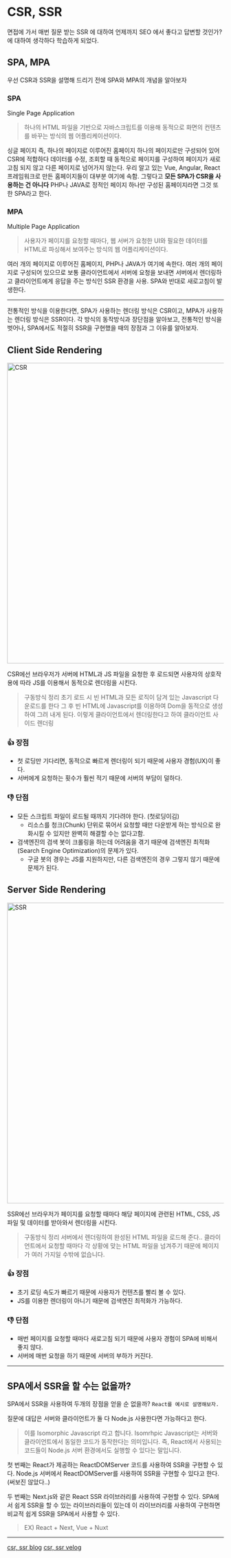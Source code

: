 # CSR, SSR

면접에 가서 매번 질문 받는 SSR 에 대하여 언제까지 SEO 에서 좋다고 답변할 것인가?
에 대하여 생각하다 학습하게 되었다.

## SPA, MPA

우선 CSR과 SSR을 설명해 드리기 전에 SPA와 MPA의 개념을 알아보자

### SPA

Single Page Application

> 하나의 HTML 파일을 기반으로 자바스크립트를 이용해 동적으로 화면의 컨텐츠를 바꾸는 방식의 웹 어플리케이션이다.

싱글 페이지 즉, 하나의 페이지로 이루어진 홈페이지 하나의 페이지로만 구성되어 있어 CSR에 적합하다
데이터를 수정, 조회할 때 동적으로 페이지를 구성하여 페이지가 새로고침 되지 않고 다른 페이지로 넘어가지 않는다.
우리 알고 있는 Vue, Angular, React 프레임워크로 만든 홈페이지들이 대부분 여기에 속함.
그렇다고 **모든 SPA가 CSR을 사용하는 건 아니다**
PHP나 JAVA로 정적인 페이지 하나만 구성된 홈페이지라면 그것 또한 SPA라고 한다.

### MPA

Multiple Page Application

> 사용자가 페이지를 요청할 때마다, 웹 서버가 요청한 UI와 필요한 데이터를 HTML로 파싱해서 보여주는 방식의 웹 어플리케이션이다.

여러 개의 페이지로 이루어진 홈페이지, PHP나 JAVA가 여기에 속한다.
여러 개의 페이지로 구성되어 있으므로 보통 클라이언트에서 서버에 요청을 보내면 서버에서 렌더링하고 클라이언트에게 응답을 주는 방식인 SSR 환경을 사용.
SPA와 반대로 새로고침이 발생한다.

---

전통적인 방식을 이용한다면, SPA가 사용하는 렌더링 방식은 CSR이고, MPA가 사용하는 렌더링 방식은 SSR이다. 각 방식의 동작방식과 장단점을 알아보고, 전통적인 방식을 벗어나, SPA에서도 적절히 SSR을 구현했을 때의 장점과 그 이유를 알아보자.

## Client Side Rendering

<img alt = "CSR" width="700" src="https://miro.medium.com/v2/resize:fit:1100/format:webp/1*1lEXKckn-M0tLpwWhPsODw.png">

CSR에선 브라우저가 서버에 HTML과 JS 파일을 요청한 후 로드되면 사용자의 상호작용에 따라 JS를 이용해서 동적으로 렌더링을 시킨다.

> 구동방식 정리
> 초기 로드 시 빈 HTML과 모든 로직이 담겨 있는 Javascript 다운로드를 한다
> 그 후 빈 HTML에 Javascript를 이용하여 Dom을 동적으로 생성하여 그려 내게 된다.
> 이렇게 클라이언트에서 렌더링한다고 하여 클라이언트 사이드 렌더링

### **👍 장점**

- 첫 로딩만 기다리면, 동적으로 빠르게 렌더링이 되기 때문에 사용자 경험(UX)이 좋다.
- 서버에게 요청하는 횟수가 훨씬 적기 때문에 서버의 부담이 덜하다.

### **👎 단점**

- 모든 스크립트 파일이 로드될 때까지 기다려야 한다. (첫로딩이김)
  - 리소스를 청크(Chunk) 단위로 묶어서 요청할 때만 다운받게 하는 방식으로 완화시킬 수 있지만 완벽히 해결할 수는 없다고함.
- 검색엔진의 검색 봇이 크롤링을 하는데 어려움을 겪기 때문에 검색엔진 최적화(Search Engine Optimization)의 문제가 있다.
  - 구글 봇의 경우는 JS를 지원하지만, 다른 검색엔진의 경우 그렇지 않기 때문에 문제가 된다.

## Server Side Rendering

<img alt="SSR" width="700" src="https://miro.medium.com/v2/resize:fit:786/format:webp/1*bylhKcVB6678Q6wXhm_p0w.png">

SSR에선 브라우저가 페이지를 요청할 때마다 해당 페이지에 관련된 HTML, CSS, JS 파일 및 데이터를 받아와서 렌더링을 시킨다.

> 구동방식 정리
> 서버에서 렌더링하여 완성된 HTML 파일을 로드해 준다..
> 클라이언트에서 요청할 때마다 각 상황에 맞는 HTML 파일을 넘겨주기 때문에 페이지가 여러 가지일 수밖에 없습니다.

### **👍 장점**

- 초기 로딩 속도가 빠르기 때문에 사용자가 컨텐츠를 빨리 볼 수 있다.
- JS를 이용한 렌더링이 아니기 때문에 검색엔진 최적화가 가능하다.

### **👎 단점**

- 매번 페이지를 요청할 때마다 새로고침 되기 때문에 사용자 경험이 SPA에 비해서 좋지 않다.
- 서버에 매번 요청을 하기 때문에 서버의 부하가 커진다.

---

## SPA에서 SSR을 할 수는 없을까?

SPA에서 SSR을 사용하여 두개의 장점을 얻을 순 없을까? `React를 예시로 설명해보자.`

질문에 대답은 서버와 클라이언트가 둘 다 Node.js 사용한다면 가능하다고 한다.

> 이를 Isomorphic Javascript 라고 합니다.
> Isomrhpic Javascript는 서버와 클라이언트에서 동일한 코드가 동작한다는 의미입니다.
> 즉, React에서 사용되는 코드들이 Node.js 서버 환경에서도 실행할 수 있다는 말입니다.

첫 번째는 React가 제공하는 ReactDOMServer 코드를 사용하여 SSR을 구현할 수 있다.
Node.js 서버에서 ReactDOMServer를 사용하여 SSR을 구현할 수 있다고 한다. (써보진 않았다..)

두 번째는 Next.js와 같은 React SSR 라이브러리를 사용하여 구현할 수 있다.
SPA에서 쉽게 SSR을 할 수 있는 라이브러리들이 있는데 이 라이브러리를 사용하여 구현하면 비교적 쉽게 SSR을 SPA에서 사용할 수 있다.

> EX) React + Next, Vue + Nuxt

---

[csr, ssr blog](https://hahahoho5915.tistory.com/52)
[csr, ssr velog](https://velog.io/@vagabondms/%EA%B8%B0%EC%88%A0-%EC%8A%A4%ED%84%B0%EB%94%94-SSR%EA%B3%BC-CSR%EC%9D%98-%EC%B0%A8%EC%9D%B4)
